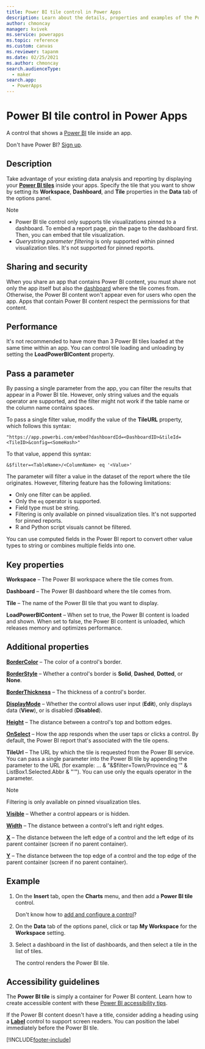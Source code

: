 ```yaml
---
title: Power BI tile control in Power Apps
description: Learn about the details, properties and examples of the Power BI tile control in Power Apps.
author: chmoncay
manager: kvivek
ms.service: powerapps
ms.topic: reference
ms.custom: canvas
ms.reviewer: tapanm
ms.date: 02/25/2021
ms.author: chmoncay
search.audienceType: 
  - maker
search.app: 
  - PowerApps
---
```

# Power BI tile control in Power Apps

A control that shows a [Power BI](https://powerbi.microsoft.com) tile inside an app.

Don't have Power BI? [Sign up](/power-bi/service-self-service-signup-for-power-bi).

## Description

Take advantage of your existing data analysis and reporting by displaying your **[Power BI tiles](/power-bi/service-dashboard-tiles)** inside your apps. Specify the tile that you want to show by setting its **Workspace**, **Dashboard**, and **Tile** properties in the **Data** tab of the options panel.

  > [!NOTE]
  > - Power BI tile control only supports tile visualizations pinned to a dashboard. To embed a report page, pin the page to the dashboard first. Then, you can embed that tile visualization.
  > - *Querystring parameter filtering* is only supported within pinned visualization tiles. It's not supported for pinned reports.

## Sharing and security

When you share an app that contains Power BI content, you must share not only the app itself but also the [dashboard](/power-bi/service-how-to-collaborate-distribute-dashboards-reports) where the tile comes from. Otherwise, the Power BI content won't appear even for users who open the app. Apps that contain Power BI content respect the permissions for that content.

## Performance

It's not recommended to have more than 3 Power BI tiles loaded at the same time within an app. You can control tile loading and unloading by setting the **LoadPowerBIContent** property.

## Pass a parameter

By passing a single parameter from the app, you can filter the results that appear in a Power BI tile. However, only string values and the equals operator are supported, and the filter might not work if the table name or the column name contains spaces.

To pass a single filter value, modify the value of the **TileURL** property, which follows this syntax:

```
"https://app.powerbi.com/embed?dashboardId=<DashboardID>&tileId=<TileID>&config=<SomeHash>"
```

To that value, append this syntax:

```
&$filter=<TableName>/<ColumnName> eq '<Value>'
```

The parameter will filter a value in the dataset of the report where the tile originates. However, filtering feature has the following limitations:

- Only one filter can be applied.
- Only the `eq` operator is supported.
- Field type must be string.
- Filtering is only available on pinned visualization tiles. It's not supported for pinned reports.
- R and Python script visuals cannot be filtered.

You can use computed fields in the Power BI report to convert other value types to string or combines multiple fields into one.

## Key properties

**Workspace** – The Power BI workspace where the tile comes from.

**Dashboard** – The Power BI dashboard where the tile comes from.

**Tile** – The name of the Power BI tile that you want to display.

**LoadPowerBIContent** – When set to true, the Power BI content is loaded and shown. When set to false, the Power BI content is unloaded, which releases memory and optimizes performance.

## Additional properties

**[BorderColor](properties-color-border.md)** – The color of a control's border.

**[BorderStyle](properties-color-border.md)** – Whether a control's border is **Solid**, **Dashed**, **Dotted**, or **None**.

**[BorderThickness](properties-color-border.md)** – The thickness of a control's border.

**[DisplayMode](properties-core.md)** – Whether the control allows user input (**Edit**), only displays data (**View**), or is disabled (**Disabled**).

**[Height](properties-size-location.md)** – The distance between a control's top and bottom edges.

**[OnSelect](properties-core.md)** – How the app responds when the user taps or clicks a control. By default, the Power BI report that's associated with the tile opens.

**TileUrl** – The URL by which the tile is requested from the Power BI service. You can pass a single parameter into the Power BI tile by appending the parameter to the URL (for example: … & "&$filter=Town/Province eq '" & ListBox1.Selected.Abbr & "'"). You can use only the equals operator in the parameter. 
  > [!NOTE]
  > Filtering is only available on pinned visualization tiles.

**[Visible](properties-core.md)** – Whether a control appears or is hidden.

**[Width](properties-size-location.md)** – The distance between a control's left and right edges.

**[X](properties-size-location.md)** – The distance between the left edge of a control and the left edge of its parent container (screen if no parent container).

**[Y](properties-size-location.md)** – The distance between the top edge of a control and the top edge of the parent container (screen if no parent container).

## Example

1. On the **Insert** tab, open the **Charts** menu, and then add a **Power BI tile** control.

    Don't know how to [add and configure a control](../add-configure-controls.md)?

2. On the **Data** tab of the options panel, click or tap **My Workspace** for the **Workspace** setting.

3. Select a dashboard in the list of dashboards, and then select a tile in the list of tiles.

    The control renders the Power BI tile.

## Accessibility guidelines

The **Power BI tile** is simply a container for Power BI content. Learn how to create accessible content with these [Power BI accessibility tips](/power-bi/desktop-accessibility).

If the Power BI content doesn't have a title, consider adding a heading using a **[Label](control-text-box.md)** control to support screen readers. You can position the label immediately before the Power BI tile.


[!INCLUDE[footer-include](../../../includes/footer-banner.md)]
